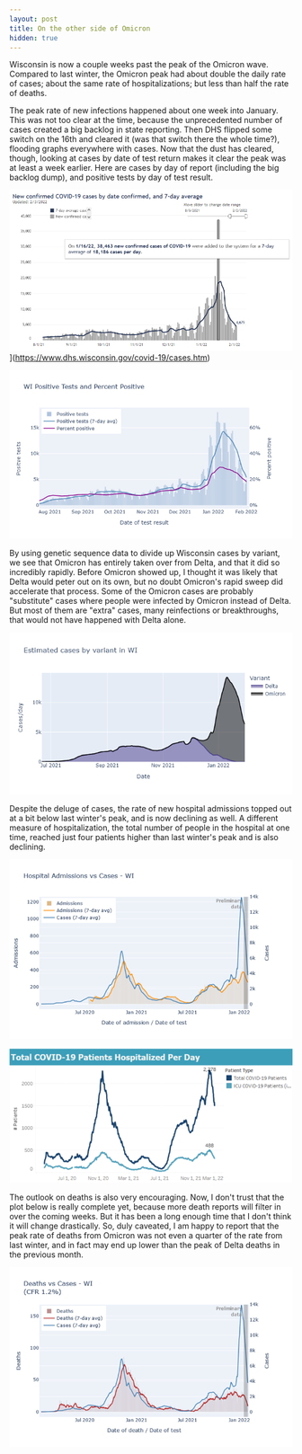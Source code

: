 ```yaml
---
layout: post
title: On the other side of Omicron
hidden: true
---
```


Wisconsin is now a couple weeks past the peak of the Omicron wave. Compared to last winter, the Omicron peak had about double the daily rate of cases; about the same rate of hospitalizations; but less than half the rate of deaths.

The peak rate of new infections happened about one week into January. This was not too clear at the time, because the unprecedented number of cases created a big backlog in state reporting. Then DHS flipped some switch on the 16th and cleared it (was that switch there the whole time?), flooding graphs everywhere with cases. Now that the dust has cleared, though, looking at cases by date of test return makes it clear the peak was at least a week earlier. Here are cases by day of report (including the big backlog dump), and positive tests by day of test result.

![Cases by report date](../assets/DHS-Cases-Reported_2022-02-03.png)](https://www.dhs.wisconsin.gov/covid-19/cases.htm)

[![Positives by test result date](../assets/Pos-Positivity-WI_2022-02-03.png)](https://covid-wisconsin.com/dashboard/)

By using genetic sequence data to divide up Wisconsin cases by variant, we see that Omicron has entirely taken over from Delta, and that it did so incredibly rapidly. Before Omicron showed up, I thought it was likely that Delta would peter out on its own, but no doubt Omicron's rapid sweep did accelerate that process. Some of the Omicron cases are probably "substitute" cases where people were infected by Omicron instead of Delta. But most of them are "extra" cases, many reinfections or breakthroughs, that would not have happened with Delta alone.

![Cases by variant](../assets/Variant-Cases_2022-01-30.png)

Despite the deluge of cases, the rate of new hospital admissions topped out at a bit below last winter's peak, and is now declining as well. A different measure of hospitalization, the total number of people in the hospital at one time, reached just four patients higher than last winter's peak and is also declining.

[![Hospital admissions](../assets/Hosp-Cases-WI_2022-02-02.png)](https://covid-wisconsin.com/dashboard/deaths-hosp/)

[![Hospital patients](../assets/WHA-Hospitalized_2022-02-02.png)](https://www.whainfocenter.com/Covid-19Update)

The outlook on deaths is also very encouraging. Now, I don't trust that the plot below is really complete yet, because more death reports will filter in over the coming weeks. But it has been a long enough time that I don't think it will change drastically. So, duly caveated, I am happy to report that the peak rate of deaths from Omicron was not even a quarter of the rate from last winter, and in fact may end up lower than the peak of Delta deaths in the previous month.

[![Deaths](../assets/Deaths-Cases-WI_2022-02-02.png)](https://covid-wisconsin.com/dashboard/deaths-hosp/)
